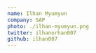 ```yaml
---
name: Ilhan Myumyun
company: SAP
photo: ./ilhan-myumyun.png
twitter: ilhanorhan007
github: ilhan007
---
```

